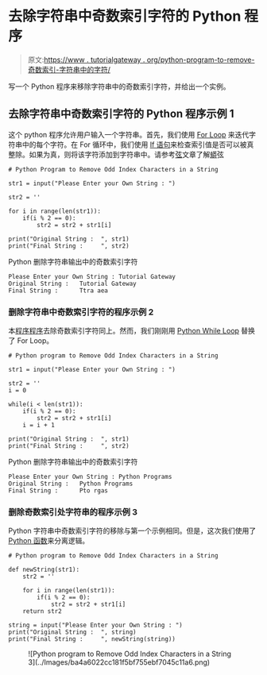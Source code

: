 # 去除字符串中奇数索引字符的 Python 程序

> 原文:[https://www . tutorialgateway . org/python-program-to-remove-奇数索引-字符串中的字符/](https://www.tutorialgateway.org/python-program-to-remove-odd-index-characters-in-a-string/)

写一个 Python 程序来移除字符串中的奇数索引字符，并给出一个实例。

## 去除字符串中奇数索引字符的 Python 程序示例 1

这个 python 程序允许用户输入一个字符串。首先，我们使用 [For Loop](https://www.tutorialgateway.org/python-for-loop/) 来迭代字符串中的每个字符。在 For 循环中，我们使用 [If 语句](https://www.tutorialgateway.org/python-if-statement/)来检查索引值是否可以被真整除。如果为真，则将该字符添加到字符串中。请参考[弦](https://www.tutorialgateway.org/python-string/)文章了解[蟒](https://www.tutorialgateway.org/python-tutorial/)弦

```
# Python Program to Remove Odd Index Characters in a String

str1 = input("Please Enter your Own String : ")

str2 = ''

for i in range(len(str1)):
    if(i % 2 == 0):
        str2 = str2 + str1[i]

print("Original String :  ", str1)
print("Final String :     ", str2)
```

Python 删除字符串输出中的奇数索引字符

```
Please Enter your Own String : Tutorial Gateway
Original String :   Tutorial Gateway
Final String :      Ttra aea
```

### 删除字符串中奇数索引字符的程序示例 2

本[程序程序](https://www.tutorialgateway.org/python-programming-examples/)去除奇数索引字符同上。然而，我们刚刚用 [Python While Loop](https://www.tutorialgateway.org/python-while-loop/) 替换了 For Loop。

```
# Python program to Remove Odd Index Characters in a String

str1 = input("Please Enter your Own String : ")

str2 = ''
i = 0

while(i < len(str1)):
    if(i % 2 == 0):
        str2 = str2 + str1[i]
    i = i + 1

print("Original String :  ", str1)
print("Final String :     ", str2)
```

Python 删除字符串输出中的奇数索引字符

```
Please Enter your Own String : Python Programs
Original String :   Python Programs
Final String :      Pto rgas
```

### 删除奇数索引处字符串的程序示例 3

Python 字符串中奇数索引字符的移除与第一个示例相同。但是，这次我们使用了 [Python 函数](https://www.tutorialgateway.org/functions-in-python/)来分离逻辑。

```
# Python program to Remove Odd Index Characters in a String

def newString(str1):
    str2 = ''

    for i in range(len(str1)):
        if(i % 2 == 0):
            str2 = str2 + str1[i]
    return str2

string = input("Please Enter your Own String : ")       
print("Original String :  ", string)
print("Final String :     ", newString(string))
```

<figure class="wp-block-image">![Python program to Remove Odd Index Characters in a String 3](../Images/ba4a6022cc181f5bf755ebf7045c11a6.png)</figure>